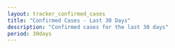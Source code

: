 ```yaml
---
layout: tracker_confirmed_cases
title: "Confirmed Cases - Last 30 Days"
description: "Confirmed cases for the last 30 days"
period: 30days
---
```

